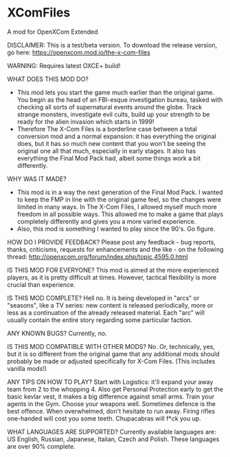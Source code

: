 # XComFiles
A mod for OpenXCom Extended

DISCLAIMER: This is a test/beta version. To download the release version, go here: https://openxcom.mod.io/the-x-com-files

WARNING: Requires latest OXCE+ build!

WHAT DOES THIS MOD DO?
- This mod lets you start the game much earlier than the original game. You begin as the head of an FBI-esque investigation bureau, tasked with checking all sorts of supernatural events around the globe. Track strange monsters, investigate evil cults, build up your strength to be ready for the alien invasion which starts in 1999!
- Therefore The X-Com Files is a borderline case between a total conversion mod and a normal expansion: it has everything the original does, but it has so much new content that you won't be seeing the original one all that much, especially in early stages. It also has everything the Final Mod Pack had, albeit some things work a bit differently.

WHY WAS IT MADE?
- This mod is in a way the next generation of the Final Mod Pack. I wanted to keep the FMP in line with the original game feel, so the changes were limited in many ways. In The X-Com Files, I allowed myself much more freedom in all possible ways. This allowed me to make a game that plays completely differently and gives you a more varied experience.
- Also, this mod is something I wanted to play since the 90's. Go figure.

HOW DO I PROVIDE FEEDBACK?
Please post any feedback - bug reports, thanks, criticisms, requests for enhancements and the like - on the following thread: http://openxcom.org/forum/index.php/topic,4595.0.html

IS THIS MOD FOR EVERYONE?
This mod is aimed at the more experienced players, as it is pretty difficult at times. However, tactical flexibility is more crucial than experience.

IS THIS MOD COMPLETE?
Hell no. It is being developed in "arcs" or "seasons", like a TV series: new content is released periodically, more or less as a continuation of the already released material. Each "arc" will usually contain the entire story regarding some particular faction.

ANY KNOWN BUGS?
Currently, no.

IS THIS MOD COMPATIBLE WITH OTHER MODS?
No. Or, technically, yes, but it is so different from the original game that any additional mods should probably be made or adjusted specifically for X-Com Files. (This includes vanilla mods!)

ANY TIPS ON HOW TO PLAY?
Start with Logistics: it'll expand your away team from 2 to the whopping 4. Also get Personal Protection early to get the basic kevlar vest, it makes a big difference against small arms. Train your agents in the Gym. Choose your weapons well. Sometimes defence is the best offence. When overwhelmed, don't hesitate to run away. Firing rifles one-handed will cost you some teeth. Chupacabras will f*ck you up.

WHAT LANGUAGES ARE SUPPORTED?
Currently available languages are: US English, Russian, Japanese, Italian, Czech and Polish. These languages are over 90% complete.
